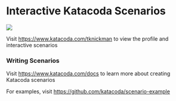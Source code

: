 # Interactive Katacoda Scenarios

[![](http://shields.katacoda.com/katacoda/tknickman/count.svg)](https://www.katacoda.com/tknickman "Get your profile on Katacoda.com")

Visit https://www.katacoda.com/tknickman to view the profile and interactive scenarios

### Writing Scenarios
Visit https://www.katacoda.com/docs to learn more about creating Katacoda scenarios

For examples, visit https://github.com/katacoda/scenario-example
